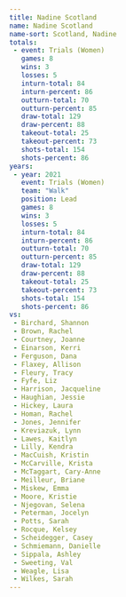 ```yaml
---
title: Nadine Scotland
name: Nadine Scotland
name-sort: Scotland, Nadine
totals:
 - event: Trials (Women)
   games: 8
   wins: 3
   losses: 5
   inturn-total: 84
   inturn-percent: 86
   outturn-total: 70
   outturn-percent: 85
   draw-total: 129
   draw-percent: 88
   takeout-total: 25
   takeout-percent: 73
   shots-total: 154
   shots-percent: 86
years:
 - year: 2021
   event: Trials (Women)
   team: "Walk"
   position: Lead
   games: 8
   wins: 3
   losses: 5
   inturn-total: 84
   inturn-percent: 86
   outturn-total: 70
   outturn-percent: 85
   draw-total: 129
   draw-percent: 88
   takeout-total: 25
   takeout-percent: 73
   shots-total: 154
   shots-percent: 86
vs:
 - Birchard, Shannon
 - Brown, Rachel
 - Courtney, Joanne
 - Einarson, Kerri
 - Ferguson, Dana
 - Flaxey, Allison
 - Fleury, Tracy
 - Fyfe, Liz
 - Harrison, Jacqueline
 - Haughian, Jessie
 - Hickey, Laura
 - Homan, Rachel
 - Jones, Jennifer
 - Kreviazuk, Lynn
 - Lawes, Kaitlyn
 - Lilly, Kendra
 - MacCuish, Kristin
 - McCarville, Krista
 - McTaggart, Cary-Anne
 - Meilleur, Briane
 - Miskew, Emma
 - Moore, Kristie
 - Njegovan, Selena
 - Peterman, Jocelyn
 - Potts, Sarah
 - Rocque, Kelsey
 - Scheidegger, Casey
 - Schmiemann, Danielle
 - Sippala, Ashley
 - Sweeting, Val
 - Weagle, Lisa
 - Wilkes, Sarah
---
```

